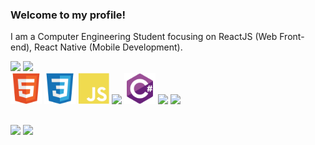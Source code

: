 ### Welcome to my profile!

I am a Computer Engineering Student focusing on ReactJS (Web Front-end), React Native (Mobile Development).

<div>
    <img height="150em" src="https://github-readme-stats-ten-gilt.vercel.app/api?username=PedriSpengler&show_icons=true&theme=dracula&count_private=true">
    <img height="150em" src="https://github-readme-stats-ten-gilt.vercel.app/api/top-langs/?username=PedriSpengler&layout=compact&theme=dracula">
</div>

  <div>
    <img height='50em' src="https://raw.githubusercontent.com/devicons/devicon/master/icons/html5/html5-original.svg">
    <img height='50em' src="https://raw.githubusercontent.com/devicons/devicon/master/icons/css3/css3-original.svg">
    <img height='50em' src="https://raw.githubusercontent.com/devicons/devicon/master/icons/javascript/javascript-plain.svg">
    <img height='50em' src="https://cdn.jsdelivr.net/gh/devicons/devicon/icons/c/c-original.svg">
    <img height='50em' src="https://raw.githubusercontent.com/devicons/devicon/master/icons/csharp/csharp-original.svg">
    <img height='50em' src="https://cdn.jsdelivr.net/gh/devicons/devicon/icons/react/react-original.svg" />
    <img height='25em' <img src="https://cdn.jsdelivr.net/gh/devicons/devicon/icons/nodejs/nodejs-plain.svg" />
  </div>

  ##

  <div> 
  <a href="https://www.instagram.com/pedrispengler/" target="_blank"><img src="https://img.shields.io/badge/-Instagram-%23E4405F?style=for-the-badge&logo=instagram&logoColor=white" target="_blank"></a>
  <a href="https://www.linkedin.com/in/pedro-spengler-23476b259/" target="_blank"><img src="https://img.shields.io/badge/-LinkedIn-%230077B5?style=for-the-badge&logo=linkedin&logoColor=white" target="_blank"></a> 
</div>



 
